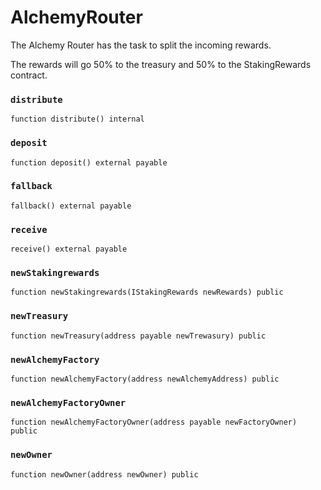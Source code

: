 # AlchemyRouter

The Alchemy Router has the task to split the incoming rewards.

The rewards will go 50% to the treasury and 50% to the StakingRewards contract.

### `distribute`

```text
function distribute() internal
```



### `deposit`



```text
function deposit() external payable
```



### `fallback`

```text
fallback() external payable
```



### `receive`

```text
receive() external payable
```



### `newStakingrewards`

```text
function newStakingrewards(IStakingRewards newRewards) public 
```





### `newTreasury`

```text
function newTreasury(address payable newTrewasury) public 
```





### `newAlchemyFactory`

```text
function newAlchemyFactory(address newAlchemyAddress) public
```



### `newAlchemyFactoryOwner`

```text
function newAlchemyFactoryOwner(address payable newFactoryOwner) public
```



### `newOwner`

```text
function newOwner(address newOwner) public
```









